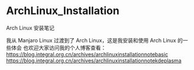 # ArchLinux_Installation
Arch Linux 安装笔记

我从 Manjaro Linux 过渡到了 Arch Linux，这是我安装和使用 Arch Linux 的一些体会
也欢迎大家访问我的个人博客查看：
https://blog.integral.org.cn/archives/archlinuxinstallationnotebasic
https://blog.integral.org.cn/archives/archlinuxinstallationnotekdeplasma
